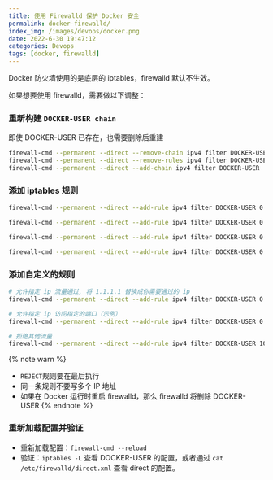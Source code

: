 ```yaml
---
title: 使用 Firewalld 保护 Docker 安全
permalink: docker-firewalld/
index_img: /images/devops/docker.png
date: 2022-6-30 19:47:12
categories: Devops
tags: [docker, firewalld]
---
```


Docker 防火墙使用的是底层的 iptables，firewalld 默认不生效。

如果想要使用 firewalld，需要做以下调整：

### 重新构建 `DOCKER-USER chain`

即使 DOCKER-USER 已存在，也需要删除后重建

```bash
firewall-cmd --permanent --direct --remove-chain ipv4 filter DOCKER-USER
firewall-cmd --permanent --direct --remove-rules ipv4 filter DOCKER-USER
firewall-cmd --permanent --direct --add-chain ipv4 filter DOCKER-USER
```

### 添加 iptables 规则

```bash
firewall-cmd --permanent --direct --add-rule ipv4 filter DOCKER-USER 0 -i docker0 -j ACCEPT -m comment --comment "allows incoming from docker"

firewall-cmd --permanent --direct --add-rule ipv4 filter DOCKER-USER 0 -i docker0 -o eth0 -j ACCEPT -m comment --comment "allows docker to eth0"

firewall-cmd --permanent --direct --add-rule ipv4 filter DOCKER-USER 0 -m conntrack --ctstate RELATED,ESTABLISHED -j ACCEPT -m comment --comment "allows docker containers to connect to the outside world"

firewall-cmd --permanent --direct --add-rule ipv4 filter DOCKER-USER 0 -j RETURN -s 172.17.0.0/16 -m comment --comment "allow internal docker communication"
```

### 添加自定义的规则

```bash
# 允许指定 ip 流量通过, 将 1.1.1.1 替换成你需要通过的 ip
firewall-cmd --permanent --direct --add-rule ipv4 filter DOCKER-USER 0 -s 1.1.1.1/32 -j ACCEPT

# 允许指定 ip 访问指定的端口（示例）
firewall-cmd --permanent --direct --add-rule ipv4 filter DOCKER-USER 0 -p tcp -m multiport --dports 80,443 -s 1.1.1.1/32 -j ACCEPT # 你也可以指定端口，這裡僅為示例

# 拒绝其他流量
firewall-cmd --permanent --direct --add-rule ipv4 filter DOCKER-USER 10 -j REJECT --reject-with icmp-host-unreachable -m comment --comment "reject all other traffic"
```

{% note warn %}

- `REJECT`规则要在最后执行
- 同一条规则不要写多个 IP 地址
- 如果在 Docker 运行时重启 firewalld，那么 firewalld 将删除 DOCKER-USER
  {% endnote %}

### 重新加载配置并验证

- 重新加载配置：`firewall-cmd --reload`
- 验证：`iptables -L` 查看 DOCKER-USER 的配置，或者通过 `cat /etc/firewalld/direct.xml` 查看 direct 的配置。
